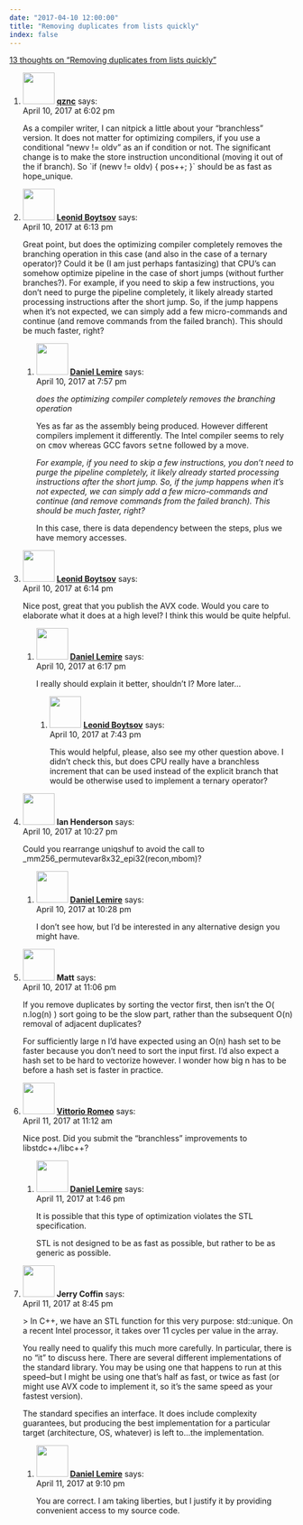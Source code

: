 ```yaml
---
date: "2017-04-10 12:00:00"
title: "Removing duplicates from lists quickly"
index: false
---
```


[13 thoughts on &ldquo;Removing duplicates from lists quickly&rdquo;](/lemire/blog/2017/04-10-removing-duplicates-from-lists-quickly)

<ol class="comment-list">
<li id="comment-277717" class="comment even thread-even depth-1">
<div class="comment-author vcard">
<img alt src="https://secure.gravatar.com/avatar/1e5aa68931fd6f60e25314cc2f18d12b?s=56&#038;d=mm&#038;r=g" srcset="https://secure.gravatar.com/avatar/1e5aa68931fd6f60e25314cc2f18d12b?s=112&#038;d=mm&#038;r=g 2x" class="avatar avatar-56 photo" height="56" width="56" decoding="async" /> <b class="fn"><a href="http://beza1e1.tuxen.de" class="url" rel="ugc external nofollow">qznc</a></b> <span class="says">says:</span> </div>
<div class="comment-metadata"><time datetime="2017-04-10T18:02:31+00:00">April 10, 2017 at 6:02 pm</time></a> </div>
<div class="comment-content">
<p>As a compiler writer, I can nitpick a little about your &ldquo;branchless&rdquo; version. It does not matter for optimizing compilers, if you use a conditional &ldquo;newv != oldv&rdquo; as an if condition or not. The significant change is to make the store instruction unconditional (moving it out of the if branch). So `if (newv != oldv) { pos++; }` should be as fast as hope_unique.</p>
</div>
</li>
<li id="comment-277718" class="comment odd alt thread-odd thread-alt depth-1 parent">
<div class="comment-author vcard">
<img alt src="https://secure.gravatar.com/avatar/cdbd04afdb5401d1cbbd390416f3c1e3?s=56&#038;d=mm&#038;r=g" srcset="https://secure.gravatar.com/avatar/cdbd04afdb5401d1cbbd390416f3c1e3?s=112&#038;d=mm&#038;r=g 2x" class="avatar avatar-56 photo" height="56" width="56" decoding="async" /> <b class="fn"><a href="http://boytsov.info" class="url" rel="ugc external nofollow">Leonid Boytsov</a></b> <span class="says">says:</span> </div>
<div class="comment-metadata"><time datetime="2017-04-10T18:13:01+00:00">April 10, 2017 at 6:13 pm</time></a> </div>
<div class="comment-content">
<p>Great point, but does the optimizing compiler completely removes the branching operation in this case (and also in the case of a ternary operator)? Could it be (I am just perhaps fantasizing) that CPU&rsquo;s can somehow optimize pipeline in the case of short jumps (without further branches?). For example, if you need to skip a few instructions, you don&rsquo;t need to purge the pipeline completely, it likely already started processing instructions after the short jump. So, if the jump happens when it&rsquo;s not expected, we can simply add a few micro-commands and continue (and remove commands from the failed branch). This should be much faster, right?</p>
</div>
<ol class="children">
<li id="comment-277725" class="comment byuser comment-author-lemire bypostauthor even depth-2">
<div class="comment-author vcard">
<img alt src="https://secure.gravatar.com/avatar/2ca999bef9535950f5b84281a4dab006?s=56&#038;d=mm&#038;r=g" srcset="https://secure.gravatar.com/avatar/2ca999bef9535950f5b84281a4dab006?s=112&#038;d=mm&#038;r=g 2x" class="avatar avatar-56 photo" height="56" width="56" loading="lazy" decoding="async" /> <b class="fn"><a href="https://lemire.me/en/" class="url" rel="ugc">Daniel Lemire</a></b> <span class="says">says:</span> </div>
<div class="comment-metadata"><time datetime="2017-04-10T19:57:58+00:00">April 10, 2017 at 7:57 pm</time></a> </div>
<div class="comment-content">
<p><em>does the optimizing compiler completely removes the branching operation</em></p>
<p>Yes as far as the assembly being produced. However different compilers implement it differently. The Intel compiler seems to rely on <tt>cmov</tt> whereas GCC favors <tt>setne</tt> followed by a move.</p>
<p><em>For example, if you need to skip a few instructions, you don&rsquo;t need to purge the pipeline completely, it likely already started processing instructions after the short jump. So, if the jump happens when it&rsquo;s not expected, we can simply add a few micro-commands and continue (and remove commands from the failed branch). This should be much faster, right?</em></p>
<p>In this case, there is data dependency between the steps, plus we have memory accesses.</p>
</div>
</li>
</ol>
</li>
<li id="comment-277719" class="comment odd alt thread-even depth-1 parent">
<div class="comment-author vcard">
<img alt src="https://secure.gravatar.com/avatar/cdbd04afdb5401d1cbbd390416f3c1e3?s=56&#038;d=mm&#038;r=g" srcset="https://secure.gravatar.com/avatar/cdbd04afdb5401d1cbbd390416f3c1e3?s=112&#038;d=mm&#038;r=g 2x" class="avatar avatar-56 photo" height="56" width="56" loading="lazy" decoding="async" /> <b class="fn"><a href="http://boytsov.info" class="url" rel="ugc external nofollow">Leonid Boytsov</a></b> <span class="says">says:</span> </div>
<div class="comment-metadata"><time datetime="2017-04-10T18:14:53+00:00">April 10, 2017 at 6:14 pm</time></a> </div>
<div class="comment-content">
<p>Nice post, great that you publish the AVX code. Would you care to elaborate what it does at a high level? I think this would be quite helpful.</p>
</div>
<ol class="children">
<li id="comment-277720" class="comment byuser comment-author-lemire bypostauthor even depth-2 parent">
<div class="comment-author vcard">
<img alt src="https://secure.gravatar.com/avatar/2ca999bef9535950f5b84281a4dab006?s=56&#038;d=mm&#038;r=g" srcset="https://secure.gravatar.com/avatar/2ca999bef9535950f5b84281a4dab006?s=112&#038;d=mm&#038;r=g 2x" class="avatar avatar-56 photo" height="56" width="56" loading="lazy" decoding="async" /> <b class="fn"><a href="https://lemire.me/en/" class="url" rel="ugc">Daniel Lemire</a></b> <span class="says">says:</span> </div>
<div class="comment-metadata"><time datetime="2017-04-10T18:17:49+00:00">April 10, 2017 at 6:17 pm</time></a> </div>
<div class="comment-content">
<p>I really should explain it better, shouldn&rsquo;t I? More later&#8230;</p>
</div>
<ol class="children">
<li id="comment-277724" class="comment odd alt depth-3">
<div class="comment-author vcard">
<img alt src="https://secure.gravatar.com/avatar/cdbd04afdb5401d1cbbd390416f3c1e3?s=56&#038;d=mm&#038;r=g" srcset="https://secure.gravatar.com/avatar/cdbd04afdb5401d1cbbd390416f3c1e3?s=112&#038;d=mm&#038;r=g 2x" class="avatar avatar-56 photo" height="56" width="56" loading="lazy" decoding="async" /> <b class="fn"><a href="http://boytsov.info" class="url" rel="ugc external nofollow">Leonid Boytsov</a></b> <span class="says">says:</span> </div>
<div class="comment-metadata"><time datetime="2017-04-10T19:43:45+00:00">April 10, 2017 at 7:43 pm</time></a> </div>
<div class="comment-content">
<p>This would helpful, please, also see my other question above. I didn&rsquo;t check this, but does CPU really have a branchless increment that can be used instead of the explicit branch that would be otherwise used to implement a ternary operator?</p>
</div>
</li>
</ol>
</li>
</ol>
</li>
<li id="comment-277729" class="comment even thread-odd thread-alt depth-1 parent">
<div class="comment-author vcard">
<img alt src="https://secure.gravatar.com/avatar/80217f5897e4d7508f00e827ddbc2d80?s=56&#038;d=mm&#038;r=g" srcset="https://secure.gravatar.com/avatar/80217f5897e4d7508f00e827ddbc2d80?s=112&#038;d=mm&#038;r=g 2x" class="avatar avatar-56 photo" height="56" width="56" loading="lazy" decoding="async" /> <b class="fn">Ian Henderson</b> <span class="says">says:</span> </div>
<div class="comment-metadata"><time datetime="2017-04-10T22:27:06+00:00">April 10, 2017 at 10:27 pm</time></a> </div>
<div class="comment-content">
<p>Could you rearrange uniqshuf to avoid the call to _mm256_permutevar8x32_epi32(recon,mbom)?</p>
</div>
<ol class="children">
<li id="comment-277730" class="comment byuser comment-author-lemire bypostauthor odd alt depth-2">
<div class="comment-author vcard">
<img alt src="https://secure.gravatar.com/avatar/2ca999bef9535950f5b84281a4dab006?s=56&#038;d=mm&#038;r=g" srcset="https://secure.gravatar.com/avatar/2ca999bef9535950f5b84281a4dab006?s=112&#038;d=mm&#038;r=g 2x" class="avatar avatar-56 photo" height="56" width="56" loading="lazy" decoding="async" /> <b class="fn"><a href="https://lemire.me/en/" class="url" rel="ugc">Daniel Lemire</a></b> <span class="says">says:</span> </div>
<div class="comment-metadata"><time datetime="2017-04-10T22:28:25+00:00">April 10, 2017 at 10:28 pm</time></a> </div>
<div class="comment-content">
<p>I don&rsquo;t see how, but I&rsquo;d be interested in any alternative design you might have.</p>
</div>
</li>
</ol>
</li>
<li id="comment-277733" class="comment even thread-even depth-1">
<div class="comment-author vcard">
<img alt src="https://secure.gravatar.com/avatar/8555deac4af7df1dcd2e8ce693d2a9ba?s=56&#038;d=mm&#038;r=g" srcset="https://secure.gravatar.com/avatar/8555deac4af7df1dcd2e8ce693d2a9ba?s=112&#038;d=mm&#038;r=g 2x" class="avatar avatar-56 photo" height="56" width="56" loading="lazy" decoding="async" /> <b class="fn">Matt</b> <span class="says">says:</span> </div>
<div class="comment-metadata"><time datetime="2017-04-10T23:06:11+00:00">April 10, 2017 at 11:06 pm</time></a> </div>
<div class="comment-content">
<p>If you remove duplicates by sorting the vector first, then isn&rsquo;t the O( n.log(n) ) sort going to be the slow part, rather than the subsequent O(n) removal of adjacent duplicates?</p>
<p>For sufficiently large n I&rsquo;d have expected using an O(n) hash set to be faster because you don&rsquo;t need to sort the input first. I&rsquo;d also expect a hash set to be hard to vectorize however. I wonder how big n has to be before a hash set is faster in practice.</p>
</div>
</li>
<li id="comment-277756" class="comment odd alt thread-odd thread-alt depth-1 parent">
<div class="comment-author vcard">
<img alt src="https://secure.gravatar.com/avatar/e133b3d131cabd6352c2be948252c58d?s=56&#038;d=mm&#038;r=g" srcset="https://secure.gravatar.com/avatar/e133b3d131cabd6352c2be948252c58d?s=112&#038;d=mm&#038;r=g 2x" class="avatar avatar-56 photo" height="56" width="56" loading="lazy" decoding="async" /> <b class="fn"><a href="https://vittorioromeo.info" class="url" rel="ugc external nofollow">Vittorio Romeo</a></b> <span class="says">says:</span> </div>
<div class="comment-metadata"><time datetime="2017-04-11T11:12:01+00:00">April 11, 2017 at 11:12 am</time></a> </div>
<div class="comment-content">
<p>Nice post. Did you submit the &ldquo;branchless&rdquo; improvements to libstdc++/libc++?</p>
</div>
<ol class="children">
<li id="comment-277767" class="comment byuser comment-author-lemire bypostauthor even depth-2">
<div class="comment-author vcard">
<img alt src="https://secure.gravatar.com/avatar/2ca999bef9535950f5b84281a4dab006?s=56&#038;d=mm&#038;r=g" srcset="https://secure.gravatar.com/avatar/2ca999bef9535950f5b84281a4dab006?s=112&#038;d=mm&#038;r=g 2x" class="avatar avatar-56 photo" height="56" width="56" loading="lazy" decoding="async" /> <b class="fn"><a href="https://lemire.me/en/" class="url" rel="ugc">Daniel Lemire</a></b> <span class="says">says:</span> </div>
<div class="comment-metadata"><time datetime="2017-04-11T13:46:28+00:00">April 11, 2017 at 1:46 pm</time></a> </div>
<div class="comment-content">
<p>It is possible that this type of optimization violates the STL specification.</p>
<p>STL is not designed to be as fast as possible, but rather to be as generic as possible.</p>
</div>
</li>
</ol>
</li>
<li id="comment-277800" class="comment odd alt thread-even depth-1 parent">
<div class="comment-author vcard">
<img alt src="https://secure.gravatar.com/avatar/eb8534c32c33f1823c5cc1b2f9055d4a?s=56&#038;d=mm&#038;r=g" srcset="https://secure.gravatar.com/avatar/eb8534c32c33f1823c5cc1b2f9055d4a?s=112&#038;d=mm&#038;r=g 2x" class="avatar avatar-56 photo" height="56" width="56" loading="lazy" decoding="async" /> <b class="fn">Jerry Coffin</b> <span class="says">says:</span> </div>
<div class="comment-metadata"><time datetime="2017-04-11T20:45:27+00:00">April 11, 2017 at 8:45 pm</time></a> </div>
<div class="comment-content">
<p>&gt; In C++, we have an STL function for this very purpose: std::unique. On a recent Intel processor, it takes over 11 cycles per value in the array. </p>
<p>You really need to qualify this much more carefully. In particular, there is no &ldquo;it&rdquo; to discuss here. There are several different implementations of the standard library. You may be using one that happens to run at this speed&#8211;but I might be using one that&rsquo;s half as fast, or twice as fast (or might use AVX code to implement it, so it&rsquo;s the same speed as your fastest version).</p>
<p>The standard specifies an interface. It does include complexity guarantees, but producing the best implementation for a particular target (architecture, OS, whatever) is left to&#8230;the implementation.</p>
</div>
<ol class="children">
<li id="comment-277805" class="comment byuser comment-author-lemire bypostauthor even depth-2">
<div class="comment-author vcard">
<img alt src="https://secure.gravatar.com/avatar/2ca999bef9535950f5b84281a4dab006?s=56&#038;d=mm&#038;r=g" srcset="https://secure.gravatar.com/avatar/2ca999bef9535950f5b84281a4dab006?s=112&#038;d=mm&#038;r=g 2x" class="avatar avatar-56 photo" height="56" width="56" loading="lazy" decoding="async" /> <b class="fn"><a href="https://lemire.me/en/" class="url" rel="ugc">Daniel Lemire</a></b> <span class="says">says:</span> </div>
<div class="comment-metadata"><time datetime="2017-04-11T21:10:45+00:00">April 11, 2017 at 9:10 pm</time></a> </div>
<div class="comment-content">
<p>You are correct. I am taking liberties, but I justify it by providing convenient access to my source code.</p>
</div>
</li>
</ol>
</li>
</ol>
